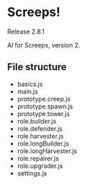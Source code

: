 # Screeps!
Release 2.8.1

AI for Screeps, version 2.

## File structure
- basics.js
- main.js
- prototype.creep.js
- prototype.spawn.js
- prototype.tower.js
- role.builder.js
- role.defender.js
- role.harvester.js
- role.longBuilder.js
- role.longHarvester.js
- role.repairer.js
- role.upgrader.js
- settings.js

